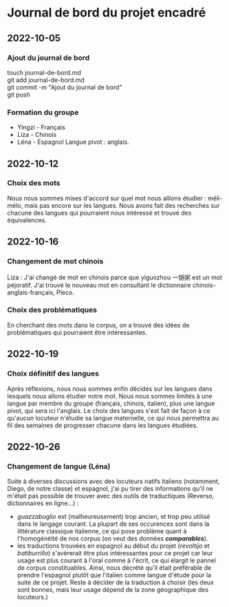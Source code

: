 ﻿# Journal de bord du projet encadré

## 2022-10-05
### Ajout du journal de bord
touch journal-de-bord.md<br>
git add journal-de-bord.md<br>
git commit -m "Ajout du journal de bord"<br>
git push<br>

### Formation du groupe
- Yingzi - Français 
- Liza - Chinois
- Léna - Espagnol
Langue pivot : anglais.

## 2022-10-12
### Choix des mots
Nous nous sommes mises d'accord sur quel mot nous allions étudier : méli-mélo, mais pas encore sur les langues. Nous avons fait des recherches sur chacune des langues qui pourraient nous intéressé et trouvé des équivalences.

## 2022-10-16
### Changement de mot chinois
Liza : J'ai changé de mot en chinois parce que yiguozhou 一锅粥 est un mot péjoratif. J'ai trouvé le nouveau mot en consultant le dictionnaire chinois-anglais-français, Pleco.

### Choix des problématiques
En cherchant des mots dans le corpus, on a trouvé des idées de problématiques qui pourraient être intéressantes.

## 2022-10-19
### Choix définitif des langues
Après réflexions, nous nous sommes enfin décidés sur les langues dans lesquels nous allons étudier notre mot. Nous nous sommes limités à une langue par membre du groupe (français, chinois, italien), plus une langue pivot, qui sera ici l'anglais. Le choix des langues s'est fait de façon à ce qu'aucun locuteur n'étudie sa langue maternelle, ce qui nous permettra au fil des semaines de progresser chacune dans les langues étudiées. 

## 2022-10-26
### Changement de langue (Léna)
Suite à diverses discussions avec des locuteurs natifs italiens (notamment, Diego, de notre  classe) et espagnol, j'ai pu tirer des informations qu'il ne m'était pas possible de trouver avec des outils de traductiques (Reverso, dictionnaires en ligne...) : 
- *guazzabuglio* est (malheureusement) trop ancien, et trop peu utilisé dans le langage courant. La plupart de ses occurences sont dans la littérature classique italienne, ce qui pose problème quant à l'homogénéité de nos corpus (on veut des données ***comparables***).
- les traductions trouvées en espagnol au début du projet (*revoltijo* et *batiburrillo*) s'avèrerait être plus intéressantes pour ce projet car leur usage est plus courant à l'oral comme à l'écrit, ce qui élargit le pannel de corpus constituables.
Ainsi, nous décrété qu'il était préférable de prendre l'espagnol plutôt que l'italien comme langue d'étude pour la suite de ce projet. Reste à décider de la traduction à choisir (les deux sont bonnes, mais leur usage dépend de la zone géographique des locuteurs.)
